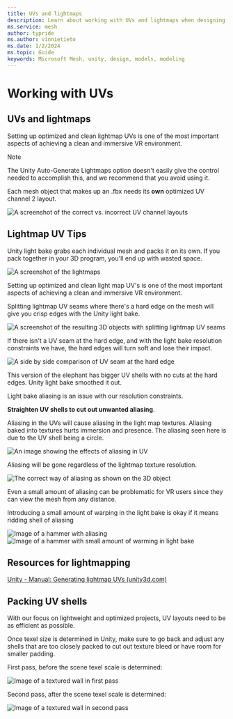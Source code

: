 ```yaml
---
title: UVs and lightmaps
description: Learn about working with UVs and lightmaps when designing for Mesh.
ms.service: mesh
author: typride
ms.author: vinnietieto
ms.date: 1/2/2024
ms.topic: Guide
keywords: Microsoft Mesh, unity, design, models, modeling
---
```


# Working with UVs

## UVs and lightmaps

Setting up optimized and clean lightmap UVs is one of the most important aspects of achieving a clean and immersive VR environment.

>[!Note] 
>The Unity Auto-Generate Lightmaps option doesn't easily give the control needed to accomplish this, and we recommend that you avoid using it.

Each mesh object that makes up an .fbx needs its **own** optimized UV channel 2 layout.

![A screenshot of the correct vs. incorrect UV channel layouts](../../media/3d-design-performance-guide/image015.png)

## Lightmap UV Tips

Unity light bake grabs each individual mesh and packs it on its own. If you pack together in your 3D program, you'll end up with wasted space.

![A screenshot of the lightmaps](../../media/3d-design-performance-guide/image016.png)

Setting up optimized and clean light map UV's is one of the most important aspects of achieving a clean and immersive VR environment.

Splitting lightmap UV seams where there's a hard edge on the mesh will give you crisp edges with the Unity light bake.

![A screenshot of the resulting 3D objects with splitting lightmap UV seams](../../media/3d-design-performance-guide/image017.png)

If there isn't a UV seam at the hard edge, and with the light bake resolution constraints we have, the hard edges will turn soft and lose their impact.

![A side by side comparison of UV seam at the hard edge](../../media/3d-design-performance-guide/image018.png) 

This version of the elephant has bigger UV shells with no cuts at the hard edges. Unity light bake smoothed it out.

Light bake aliasing is an issue with our resolution constraints.

**Straighten UV shells to cut out unwanted aliasing**. 

Aliasing in the UVs will cause aliasing in the light map textures. Aliasing baked into textures hurts immersion and presence. The aliasing seen here is due to the UV shell being a circle.

![An image showing the effects of aliasing in UV](../../media/3d-design-performance-guide/image019.png)

Aliasing will be gone regardless of the lightmap texture resolution.

![The correct way of aliasing as shown on the 3D object](../../media/3d-design-performance-guide/image020.png) 


Even a small amount of aliasing can be problematic for VR users since
they can view the mesh from any distance.

Introducing a small amount of warping in the light bake is okay if it
means ridding shell of aliasing

![Image of a hammer with aliasing](../../media/3d-design-performance-guide/image021.png)
![Image of a hammer with small amount of warming in light bake](../../media/3d-design-performance-guide/image022.png)

## Resources for lightmapping

[Unity - Manual: Generating lightmap UVs
(unity3d.com)](https://docs.unity3d.com/Manual/LightingGiUvs-GeneratingLightmappingUVs.html)

## Packing UV shells

With our focus on lightweight and optimized projects, UV layouts need to be as efficient as possible.

Once texel size is determined in Unity, make sure to go back and adjust any shells that are too closely packed to cut out texture bleed or have room for smaller padding.

First pass, before the scene texel scale is determined:

![Image of a textured wall in first pass](../../media/3d-design-performance-guide/image023.png) 

Second pass, after the scene texel scale is determined:

![Image of a textured wall in second pass](../../media/3d-design-performance-guide/image024.png) 


